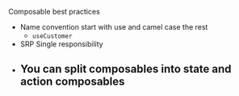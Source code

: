 Composable best practices

- Name convention start with use and camel case the rest
    - `useCustomer`
- SRP Single responsibility 
- You can split composables into state and action composables
    - 